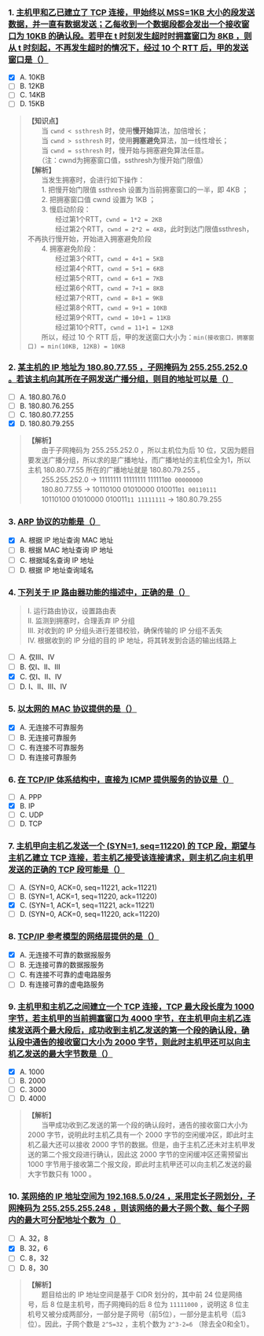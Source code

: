 ### 1. [主机甲和乙已建立了 TCP 连接，甲始终以 MSS=1KB 大小的段发送数据，并一直有数据发送；乙每收到一个数据段都会发出一个接收窗口为 10KB 的确认段。若甲在 t 时刻发生超时时拥塞窗口为 8KB ，则从 t 时刻起，不再发生超时的情况下，经过 10 个 RTT 后，甲的发送窗口是（）](https://naoffer.com/exam/437/1893)
- [x] A. 10KB
- [ ] B. 12KB
- [ ] C. 14KB
- [ ] D. 15KB

> **【知识点】**<br>
> 　　当 `cwnd < ssthresh` 时，使用**慢开始**算法，加倍增长；<br>
> 　　当 `cwnd > ssthresh` 时，使用**拥塞避免**算法，加一线性增长；<br>
> 　　当 `cwnd = ssthresh` 时，慢开始与拥塞避免算法任意。<br>
> 　　（注：cwnd为拥塞窗口值，ssthresh为慢开始门限值）<br>
> **【解析】**<br>
> 　　当发生拥塞时，会进行如下操作：<br>
> 　　1. 把慢开始门限值 ssthresh 设置为当前拥塞窗口的一半，即 4KB ；<br>
> 　　2. 把拥塞窗口值 cwnd 设置为 1KB ；<br>
> 　　3. 慢启动阶段：<br>
> 　　　　经过第1个RTT，`cwnd = 1*2 = 2KB`<br>
> 　　　　经过第2个RTT，`cwnd = 2*2 = 4KB`，此时到达门限值ssthresh，不再执行慢开始，开始进入拥塞避免阶段<br>
> 　　4. 拥塞避免阶段：<br>
> 　　　　经过第3个RTT，`cwnd = 4+1 = 5KB`<br>
> 　　　　经过第4个RTT，`cwnd = 5+1 = 6KB`<br>
> 　　　　经过第5个RTT，`cwnd = 6+1 = 7KB`<br>
> 　　　　经过第6个RTT，`cwnd = 7+1 = 8KB`<br>
> 　　　　经过第7个RTT，`cwnd = 8+1 = 9KB`<br>
> 　　　　经过第8个RTT，`cwnd = 9+1 = 10KB`<br>
> 　　　　经过第9个RTT，`cwnd = 10+1 = 11KB`<br>
> 　　　　经过第10个RTT，`cwnd = 11+1 = 12KB`<br>
> 　　所以，经过 10 个 RTT 后，甲的发送窗口大小为：`min(接收窗口，拥塞窗口) = min(10KB, 12KB) = 10KB`<br>

### 2. [某主机的 IP 地址为 180.80.77.55 ，子网掩码为 255.255.252.0 。若该主机向其所在子网发送广播分组，则目的地址可以是（）](https://www.nowcoder.com/questionTerminal/88f063b14b4d45ecb3aff9fcd7738fe3)
- [ ] A. 180.80.76.0
- [ ] B. 180.80.76.255
- [ ] C. 180.80.77.255
- [x] D. 180.80.79.255

> **【解析】**<br>
> 　　由于子网掩码为 255.255.252.0 ，所以主机位为后 10 位，又因为题目要发送广播分组，所以求的是广播地址，而广播地址的主机位全为1，所以主机 180.80.77.55 所在的广播地址就是 180.80.79.255 。<br>
> 　　255.255.252.0 -> 11111111 11111111 111111`00 00000000`<br>
> 　　180.80.77.55 -> ‭10110100‬ ‭01010000‬ ‭010011`01‬ ‭00110111‬`<br>
> 　　10110100‬ ‭01010000‬ ‭010011`11 11111111` -> 180.80.79.255<br>

### 3. [ARP 协议的功能是（）](https://www.nowcoder.com/questionTerminal/07a0d892bf644ee9ae14cbd3894864f0)
- [x] A. 根据 IP 地址查询 MAC 地址
- [ ] B. 根据 MAC 地址查询 IP 地址
- [ ] C. 根据域名查询 IP 地址
- [ ] D. 根据 IP 地址查询域名

### 4. [下列关于 IP 路由器功能的描述中，正确的是（）](https://www.nowcoder.com/questionTerminal/6d827aa305014581a77642d584ed2ac4)
> Ⅰ. 运行路由协议，设置路由表<br>
> Ⅱ. 监测到拥塞时，合理丢弃 IP 分组<br>
> Ⅲ. 对收到的 IP 分组头进行差错校验，确保传输的 IP 分组不丢失<br>
> Ⅳ. 根据收到的 IP 分组的目的 IP 地址，将其转发到合适的输出线路上<br>
- [ ] A. 仅Ⅲ、Ⅳ
- [ ] B. 仅Ⅰ、Ⅱ、Ⅲ
- [x] C. 仅Ⅰ、Ⅱ、Ⅳ
- [ ] D. Ⅰ、Ⅱ、Ⅲ、Ⅳ

### 5. [以太网的 MAC 协议提供的是（）](https://www.nowcoder.com/questionTerminal/1f4b6c6d484e4e229d941daa2bc04330)
- [x] A. 无连接不可靠服务
- [ ] B. 无连接可靠服务
- [ ] C. 有连接不可靠服务
- [ ] D. 有连接可靠服务

### 6. [在 TCP/IP 体系结构中，直接为 ICMP 提供服务的协议是（）](https://www.nowcoder.com/questionTerminal/1faf60945dc54de5bc02e7d53a6be316)
- [ ] A. PPP
- [x] B. IP
- [ ] C. UDP
- [ ] D. TCP

### 7. [主机甲向主机乙发送一个 (SYN=1, seq=11220) 的 TCP 段，期望与主机乙建立 TCP 连接，若主机乙接受该连接请求，则主机乙向主机甲发送的正确的 TCP 段可能是（）](https://www.nowcoder.com/questionTerminal/6b0fe12c46734beda29ddd310670e817)
- [ ] A. (SYN=0, ACK=0, seq=11221, ack=11221)
- [ ] B. (SYN=1, ACK=1, seq=11220, ack=11220)
- [x] C. (SYN=1, ACK=1, seq=11221, ack=11221)
- [ ] D. (SYN=0, ACK=0, seq=11220, ack=11220)

### 8. [TCP/IP 参考模型的网络层提供的是（）](https://www.nowcoder.com/questionTerminal/b62a470982a340b9bc27739b65342eb7)
- [x] A. 无连接不可靠的数据报服务
- [ ] B. 无连接可靠的数据报服务
- [ ] C. 有连接不可靠的虚电路服务
- [ ] D. 有连接可靠的虚电路服务

### 9. [主机甲和主机乙之间建立一个 TCP 连接，TCP 最大段长度为 1000 字节，若主机甲的当前拥塞窗口为 4000 字节，在主机甲向主机乙连续发送两个最大段后，成功收到主机乙发送的第一个段的确认段，确认段中通告的接收窗口大小为 2000 字节，则此时主机甲还可以向主机乙发送的最大字节数是（）](https://www.nowcoder.com/questionTerminal/5aff671503394b6da07da0e51d22203a)
- [x] A. 1000
- [ ] B. 2000
- [ ] C. 3000
- [ ] D. 4000

> **【解析】**<br>
> 　　当甲成功收到乙发送的第一个段的确认段时，通告的接收窗口大小为 2000 字节，说明此时主机乙具有一个 2000 字节的空闲缓冲区，即此时主机乙最大还可以接收 2000 字节的数据。但是，由于主机乙还未对主机甲发送的第二个报文段进行确认，因此这 2000 字节的空闲缓冲区还需预留出 1000 字节用于接收第二个报文段，即此时主机甲还可以向主机乙发送的最大字节数只有 1000 。<br>

### 10. [某网络的 IP 地址空间为 192.168.5.0/24 ，采用定长子网划分，子网掩码为 255.255.255.248 ，则该网络的最大子网个数、每个子网内的最大可分配地址个数为（）](https://www.nowcoder.com/questionTerminal/5ad9d4b7c6024571a36a6cadddcf0a2f)
- [ ] A. 32，8
- [x] B. 32，6
- [ ] C. 8，32
- [ ] D. 8，30

> **【解析】**<br>
> 　　题目给出的 IP 地址空间是基于 CIDR 划分的，其中前 24 位是网络号，后 8 位是主机号，而子网掩码的后 8 位为 `11111000` ，说明这 8 位主机号又被分成两部分，一部分是子网号（前5位），一部分是主机号（后3位）。因此，子网个数是 `2^5=32` ，主机个数为 `2^3-2=6` （除去全0和全1）。<br>
